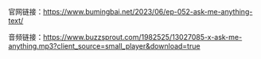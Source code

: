 官网链接：https://www.bumingbai.net/2023/06/ep-052-ask-me-anything-text/

音频链接：https://www.buzzsprout.com/1982525/13027085-x-ask-me-anything.mp3?client_source=small_player&download=true

